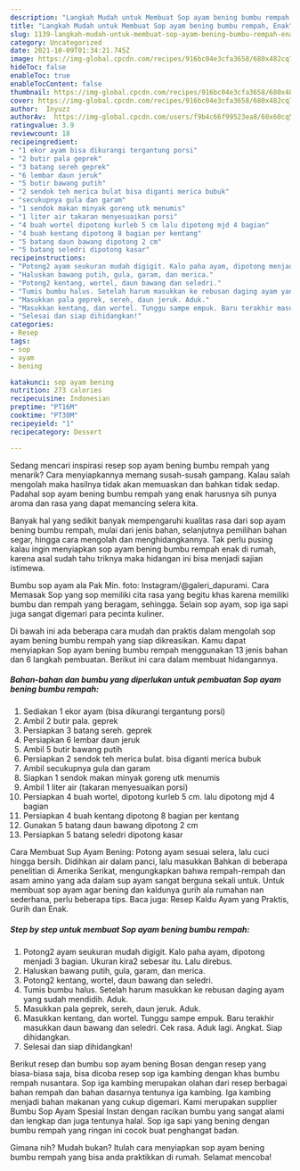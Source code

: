 ```yaml
---
description: "Langkah Mudah untuk Membuat Sop ayam bening bumbu rempah, Enak"
title: "Langkah Mudah untuk Membuat Sop ayam bening bumbu rempah, Enak"
slug: 1139-langkah-mudah-untuk-membuat-sop-ayam-bening-bumbu-rempah-enak
category: Uncategorized
date: 2021-10-09T01:34:21.745Z
image: https://img-global.cpcdn.com/recipes/916bc04e3cfa3658/680x482cq70/sop-ayam-bening-bumbu-rempah-foto-resep-utama.jpg
hideToc: false
enableToc: true
enableTocContent: false
thumbnail: https://img-global.cpcdn.com/recipes/916bc04e3cfa3658/680x482cq70/sop-ayam-bening-bumbu-rempah-foto-resep-utama.jpg
cover: https://img-global.cpcdn.com/recipes/916bc04e3cfa3658/680x482cq70/sop-ayam-bening-bumbu-rempah-foto-resep-utama.jpg
author:  Inyuzz
authorAv:  https://img-global.cpcdn.com/users/f9b4c66f99523ea8/60x60cq50/avatar.jpg
ratingvalue: 3.9
reviewcount: 18
recipeingredient:
- "1 ekor ayam bisa dikurangi tergantung porsi"
- "2 butir pala geprek"
- "3 batang sereh geprek"
- "6 lembar daun jeruk"
- "5 butir bawang putih"
- "2 sendok teh merica bulat bisa diganti merica bubuk"
- "secukupnya gula dan garam"
- "1 sendok makan minyak goreng utk menumis"
- "1 liter air takaran menyesuaikan porsi"
- "4 buah wortel dipotong kurleb 5 cm lalu dipotong mjd 4 bagian"
- "4 buah kentang dipotong 8 bagian per kentang"
- "5 batang daun bawang dipotong 2 cm"
- "5 batang seledri dipotong kasar"
recipeinstructions:
- "Potong2 ayam seukuran mudah digigit. Kalo paha ayam, dipotong menjadi 3 bagian. Ukuran kira2 sebesar itu. Lalu direbus."
- "Haluskan bawang putih, gula, garam, dan merica."
- "Potong2 kentang, wortel, daun bawang dan seledri."
- "Tumis bumbu halus. Setelah harum masukkan ke rebusan daging ayam yang sudah mendidih. Aduk."
- "Masukkan pala geprek, sereh, daun jeruk. Aduk."
- "Masukkan kentang, dan wortel. Tunggu sampe empuk. Baru terakhir masukkan daun bawang dan seledri. Cek rasa. Aduk lagi. Angkat. Siap dihidangkan."
- "Selesai dan siap dihidangkan!"
categories:
- Resep
tags:
- sop
- ayam
- bening

katakunci: sop ayam bening 
nutrition: 273 calories
recipecuisine: Indonesian
preptime: "PT16M"
cooktime: "PT30M"
recipeyield: "1"
recipecategory: Dessert

---
```



Sedang mencari inspirasi resep sop ayam bening bumbu rempah yang menarik? Cara menyiapkannya memang susah-susah gampang. Kalau salah mengolah maka hasilnya tidak akan memuaskan dan bahkan tidak sedap. Padahal sop ayam bening bumbu rempah yang enak harusnya sih punya aroma dan rasa yang dapat memancing selera kita.


Banyak hal yang sedikit banyak mempengaruhi kualitas rasa dari sop ayam bening bumbu rempah, mulai dari jenis bahan, selanjutnya pemilihan bahan segar, hingga cara mengolah dan menghidangkannya. Tak perlu pusing kalau ingin menyiapkan sop ayam bening bumbu rempah enak di rumah, karena asal sudah tahu triknya maka hidangan ini bisa menjadi sajian istimewa.

Bumbu sop ayam ala Pak Min. foto: Instagram/@galeri_dapurami. Cara Memasak Sop yang sop memiliki cita rasa yang begitu khas karena memiliki bumbu dan rempah yang beragam, sehingga. Selain sop ayam, sop iga sapi juga sangat digemari para pecinta kuliner.


Di bawah ini ada beberapa cara mudah dan praktis dalam mengolah sop ayam bening bumbu rempah yang siap dikreasikan. Kamu dapat menyiapkan Sop ayam bening bumbu rempah menggunakan 13 jenis bahan dan 6 langkah pembuatan. Berikut ini cara dalam membuat hidangannya.

<!--inarticleads1-->

##### Bahan-bahan dan bumbu yang diperlukan untuk pembuatan Sop ayam bening bumbu rempah:

1. Sediakan 1 ekor ayam (bisa dikurangi tergantung porsi)
1. Ambil 2 butir pala. geprek
1. Persiapkan 3 batang sereh. geprek
1. Persiapkan 6 lembar daun jeruk
1. Ambil 5 butir bawang putih
1. Persiapkan 2 sendok teh merica bulat. bisa diganti merica bubuk
1. Ambil secukupnya gula dan garam
1. Siapkan 1 sendok makan minyak goreng utk menumis
1. Ambil 1 liter air (takaran menyesuaikan porsi)
1. Persiapkan 4 buah wortel, dipotong kurleb 5 cm. lalu dipotong mjd 4 bagian
1. Persiapkan 4 buah kentang dipotong 8 bagian per kentang
1. Gunakan 5 batang daun bawang dipotong 2 cm
1. Persiapkan 5 batang seledri dipotong kasar


Cara Membuat Sup Ayam Bening: Potong ayam sesuai selera, lalu cuci hingga bersih. Didihkan air dalam panci, lalu masukkan Bahkan di beberapa penelitian di Amerika Serikat, mengungkapkan bahwa rempah-rempah dan asam amino yang ada dalam sup ayam sangat berguna sekali untuk. Untuk membuat sop ayam agar bening dan kaldunya gurih ala rumahan nan sederhana, perlu beberapa tips. Baca juga: Resep Kaldu Ayam yang Praktis, Gurih dan Enak. 

<!--inarticleads2-->

##### Step by step untuk membuat Sop ayam bening bumbu rempah:

1. Potong2 ayam seukuran mudah digigit. Kalo paha ayam, dipotong menjadi 3 bagian. Ukuran kira2 sebesar itu. Lalu direbus.
1. Haluskan bawang putih, gula, garam, dan merica.
1. Potong2 kentang, wortel, daun bawang dan seledri.
1. Tumis bumbu halus. Setelah harum masukkan ke rebusan daging ayam yang sudah mendidih. Aduk.
1. Masukkan pala geprek, sereh, daun jeruk. Aduk.
1. Masukkan kentang, dan wortel. Tunggu sampe empuk. Baru terakhir masukkan daun bawang dan seledri. Cek rasa. Aduk lagi. Angkat. Siap dihidangkan.
1. Selesai dan siap dihidangkan!

Berikut resep dan bumbu sop ayam bening Bosan dengan resep yang biasa-biasa saja, bisa dicoba resep sop iga kambing dengan khas bumbu rempah nusantara. Sop iga kambing merupakan olahan dari resep berbagai bahan rempah dan bahan dasarnya tentunya iga kambing. Iga kambing menjadi bahan makanan yang cukup digemari. Kami merupakan supplier Bumbu Sop Ayam Spesial Instan dengan racikan bumbu yang sangat alami dan lengkap dan juga tentunya halal. Sop iga sapi yang bening dengan bumbu rempah yang ringan ini cocok buat penghangat badan. 

Gimana nih? Mudah bukan? Itulah cara menyiapkan sop ayam bening bumbu rempah yang bisa anda praktikkan di rumah. Selamat mencoba!
